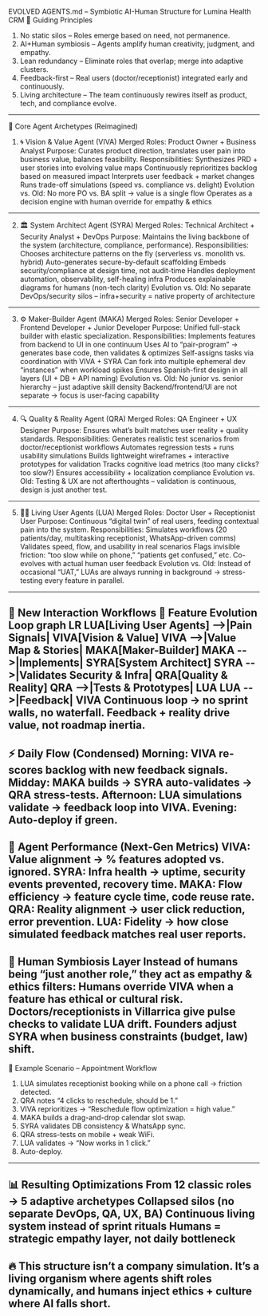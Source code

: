 EVOLVED AGENTS.md – Symbiotic AI-Human Structure for Lumina Health CRM
🔭 Guiding Principles
1. No static silos – Roles emerge based on need, not permanence.
2. AI+Human symbiosis – Agents amplify human creativity, judgment, and empathy.
3. Lean redundancy – Eliminate roles that overlap; merge into adaptive clusters.
4. Feedback-first – Real users (doctor/receptionist) integrated early and continuously.
5. Living architecture – The team continuously rewires itself as product, tech, and compliance evolve.
---
🌱 Core Agent Archetypes (Reimagined)
1. 🌀 Vision & Value Agent (VIVA)
Merged Roles: Product Owner + Business Analyst
Purpose: Curates product direction, translates user pain into business value, balances feasibility.
Responsibilities:
Synthesizes PRD + user stories into evolving value maps
Continuously reprioritizes backlog based on measured impact
Interprets user feedback + market changes
Runs trade-off simulations (speed vs. compliance vs. delight)
Evolution vs. Old:
No more PO vs. BA split → value is a single flow
Operates as a decision engine with human override for empathy & ethics
---
2. 🏛️ System Architect Agent (SYRA)
Merged Roles: Technical Architect + Security Analyst + DevOps
Purpose: Maintains the living backbone of the system (architecture, compliance, performance).
Responsibilities:
Chooses architecture patterns on the fly (serverless vs. monolith vs. hybrid)
Auto-generates secure-by-default scaffolding
Embeds security/compliance at design time, not audit-time
Handles deployment automation, observability, self-healing infra
Produces explainable diagrams for humans (non-tech clarity)
Evolution vs. Old:
No separate DevOps/security silos – infra+security = native property of architecture
---
3. ⚙️ Maker-Builder Agent (MAKA)
Merged Roles: Senior Developer + Frontend Developer + Junior Developer
Purpose: Unified full-stack builder with elastic specialization.
Responsibilities:
Implements features from backend to UI in one continuum
Uses AI to “pair-program” → generates base code, then validates & optimizes
Self-assigns tasks via coordination with VIVA + SYRA
Can fork into multiple ephemeral dev “instances” when workload spikes
Ensures Spanish-first design in all layers (UI + DB + API naming)
Evolution vs. Old:
No junior vs. senior hierarchy – just adaptive skill density
Backend/frontend/UI are not separate → focus is user-facing capability
---
4. 🔍 Quality & Reality Agent (QRA)
Merged Roles: QA Engineer + UX Designer
Purpose: Ensures what’s built matches user reality + quality standards.
Responsibilities:
Generates realistic test scenarios from doctor/receptionist workflows
Automates regression tests + runs usability simulations
Builds lightweight wireframes + interactive prototypes for validation
Tracks cognitive load metrics (too many clicks? too slow?)
Ensures accessibility + localization compliance
Evolution vs. Old:
Testing & UX are not afterthoughts – validation is continuous, design is just another test.
---
5. 🧑‍⚕️ Living User Agents (LUA)
Merged Roles: Doctor User + Receptionist User
Purpose: Continuous “digital twin” of real users, feeding contextual pain into the system.
Responsibilities:
Simulates workflows (20 patients/day, multitasking receptionist, WhatsApp-driven comms)
Validates speed, flow, and usability in real scenarios
Flags invisible friction: “too slow while on phone,” “patients get confused,” etc.
Co-evolves with actual human user feedback
Evolution vs. Old:
Instead of occasional “UAT,” LUAs are always running in background → stress-testing every feature in parallel.
---
🔄 New Interaction Workflows
🌿 Feature Evolution Loop
graph LR
    LUA[Living User Agents] -->|Pain Signals| VIVA[Vision & Value]
    VIVA -->|Value Map & Stories| MAKA[Maker-Builder]
    MAKA -->|Implements| SYRA[System Architect]
    SYRA -->|Validates Security & Infra| QRA[Quality & Reality]
    QRA -->|Tests & Prototypes| LUA
    LUA -->|Feedback| VIVA
Continuous loop → no sprint walls, no waterfall.
Feedback + reality drive value, not roadmap inertia.
---
⚡ Daily Flow (Condensed)
Morning: VIVA re-scores backlog with new feedback signals.
Midday: MAKA builds → SYRA auto-validates → QRA stress-tests.
Afternoon: LUA simulations validate → feedback loop into VIVA.
Evening: Auto-deploy if green.
---
🧬 Agent Performance (Next-Gen Metrics)
VIVA: Value alignment → % features adopted vs. ignored.
SYRA: Infra health → uptime, security events prevented, recovery time.
MAKA: Flow efficiency → feature cycle time, code reuse rate.
QRA: Reality alignment → user click reduction, error prevention.
LUA: Fidelity → how close simulated feedback matches real user reports.
---
🧩 Human Symbiosis Layer
Instead of humans being “just another role,” they act as empathy & ethics filters:
Humans override VIVA when a feature has ethical or cultural risk.
Doctors/receptionists in Villarrica give pulse checks to validate LUA drift.
Founders adjust SYRA when business constraints (budget, law) shift.
---
🧪 Example Scenario – Appointment Workflow
1. LUA simulates receptionist booking while on a phone call → friction detected.
2. QRA notes “4 clicks to reschedule, should be 1.”
3. VIVA reprioritizes → “Reschedule flow optimization = high value.”
4. MAKA builds a drag-and-drop calendar slot swap.
5. SYRA validates DB consistency & WhatsApp sync.
6. QRA stress-tests on mobile + weak WiFi.
7. LUA validates → “Now works in 1 click.”
8. Auto-deploy.
---
📊 Resulting Optimizations
From 12 classic roles → 5 adaptive archetypes
Collapsed silos (no separate DevOps, QA, UX, BA)
Continuous living system instead of sprint rituals
Humans = strategic empathy layer, not daily bottleneck
---
🔥 This structure isn’t a company simulation. It’s a living organism where agents shift roles dynamically, and humans inject ethics + culture where AI falls short.
---
